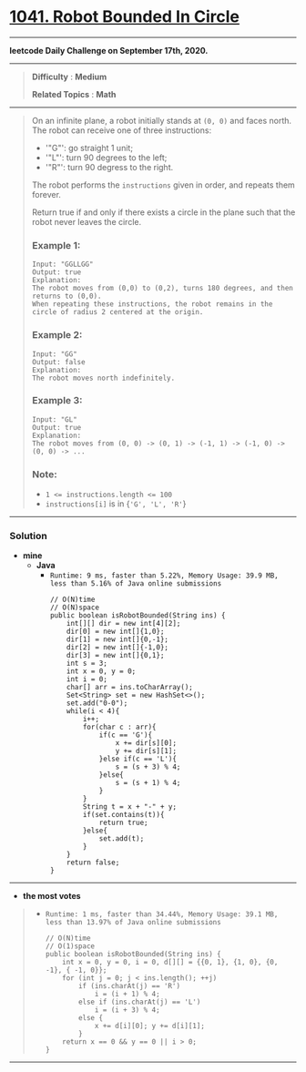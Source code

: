 # [1041. Robot Bounded In Circle](https://leetcode.com/problems/robot-bounded-in-circle/)

---

**leetcode Daily Challenge on September 17th, 2020.**

---

> **Difficulty** : **Medium**
>
> **Related Topics** : **Math**

---

> On an infinite plane, a robot initially stands at `(0, 0)` and faces north.  The robot can receive one of three instructions:
> * '"G"': go straight 1 unit;
> * '"L"': turn 90 degrees to the left;
> * '"R"': turn 90 degress to the right.
>
> The robot performs the `instructions` given in order, and repeats them forever.
>
> Return true if and only if there exists a circle in the plane such that the robot never leaves the circle.
>
>
>
> ### Example 1:
> ```
> Input: "GGLLGG"
> Output: true
> Explanation:
> The robot moves from (0,0) to (0,2), turns 180 degrees, and then returns to (0,0).
> When repeating these instructions, the robot remains in the circle of radius 2 centered at the origin.
> ```
>
> ### Example 2:
> ```
> Input: "GG"
> Output: false
> Explanation:
> The robot moves north indefinitely.
> ```
>
> ### Example 3:
> ```
> Input: "GL"
> Output: true
> Explanation:
> The robot moves from (0, 0) -> (0, 1) -> (-1, 1) -> (-1, 0) -> (0, 0) -> ...
> ```
>
> ### Note:
> * `1 <= instructions.length <= 100`
> * `instructions[i]` is in {`'G', 'L', 'R'`}

---


### Solution
* **mine**
  * **Java**
    * `Runtime: 9 ms, faster than 5.22%, Memory Usage: 39.9 MB, less than 5.16% of Java online submissions`
      ```
      // O(N)time
      // O(N)space
      public boolean isRobotBounded(String ins) {
          int[][] dir = new int[4][2];
          dir[0] = new int[]{1,0};
          dir[1] = new int[]{0,-1};
          dir[2] = new int[]{-1,0};
          dir[3] = new int[]{0,1};
          int s = 3;
          int x = 0, y = 0;
          int i = 0;
          char[] arr = ins.toCharArray();
          Set<String> set = new HashSet<>();
          set.add("0-0");
          while(i < 4){
              i++;
              for(char c : arr){
                  if(c == 'G'){
                      x += dir[s][0];
                      y += dir[s][1];
                  }else if(c == 'L'){
                      s = (s + 3) % 4;
                  }else{
                      s = (s + 1) % 4;
                  }
              }
              String t = x + "-" + y;
              if(set.contains(t)){
                  return true;
              }else{
                  set.add(t);
              }
          }
          return false;
      }
      ```

---

* **the most votes**
>  * `Runtime: 1 ms, faster than 34.44%, Memory Usage: 39.1 MB, less than 13.97% of Java online submissions`
>    ```
>    // O(N)time
>    // O(1)space
>    public boolean isRobotBounded(String ins) {
>        int x = 0, y = 0, i = 0, d[][] = {{0, 1}, {1, 0}, {0, -1}, { -1, 0}};
>        for (int j = 0; j < ins.length(); ++j)
>            if (ins.charAt(j) == 'R')
>                i = (i + 1) % 4;
>            else if (ins.charAt(j) == 'L')
>                i = (i + 3) % 4;
>            else {
>                x += d[i][0]; y += d[i][1];
>            }
>        return x == 0 && y == 0 || i > 0;
>    }
>    ```

---


